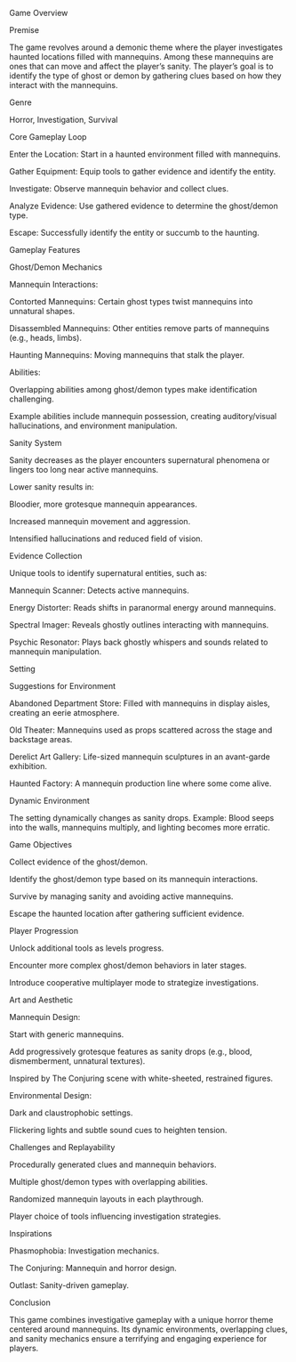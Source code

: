 Game Overview

Premise

The game revolves around a demonic theme where the player investigates haunted locations filled with mannequins. Among these mannequins are ones that can move and affect the player’s sanity. The player’s goal is to identify the type of ghost or demon by gathering clues based on how they interact with the mannequins.

Genre

Horror, Investigation, Survival

Core Gameplay Loop

Enter the Location: Start in a haunted environment filled with mannequins.

Gather Equipment: Equip tools to gather evidence and identify the entity.

Investigate: Observe mannequin behavior and collect clues.

Analyze Evidence: Use gathered evidence to determine the ghost/demon type.

Escape: Successfully identify the entity or succumb to the haunting.

Gameplay Features

Ghost/Demon Mechanics

Mannequin Interactions:

Contorted Mannequins: Certain ghost types twist mannequins into unnatural shapes.

Disassembled Mannequins: Other entities remove parts of mannequins (e.g., heads, limbs).

Haunting Mannequins: Moving mannequins that stalk the player.

Abilities:

Overlapping abilities among ghost/demon types make identification challenging.

Example abilities include mannequin possession, creating auditory/visual hallucinations, and environment manipulation.

Sanity System

Sanity decreases as the player encounters supernatural phenomena or lingers too long near active mannequins.

Lower sanity results in:

Bloodier, more grotesque mannequin appearances.

Increased mannequin movement and aggression.

Intensified hallucinations and reduced field of vision.

Evidence Collection

Unique tools to identify supernatural entities, such as:

Mannequin Scanner: Detects active mannequins.

Energy Distorter: Reads shifts in paranormal energy around mannequins.

Spectral Imager: Reveals ghostly outlines interacting with mannequins.

Psychic Resonator: Plays back ghostly whispers and sounds related to mannequin manipulation.

Setting

Suggestions for Environment

Abandoned Department Store: Filled with mannequins in display aisles, creating an eerie atmosphere.

Old Theater: Mannequins used as props scattered across the stage and backstage areas.

Derelict Art Gallery: Life-sized mannequin sculptures in an avant-garde exhibition.

Haunted Factory: A mannequin production line where some come alive.

Dynamic Environment

The setting dynamically changes as sanity drops. Example: Blood seeps into the walls, mannequins multiply, and lighting becomes more erratic.

Game Objectives

Collect evidence of the ghost/demon.

Identify the ghost/demon type based on its mannequin interactions.

Survive by managing sanity and avoiding active mannequins.

Escape the haunted location after gathering sufficient evidence.

Player Progression

Unlock additional tools as levels progress.

Encounter more complex ghost/demon behaviors in later stages.

Introduce cooperative multiplayer mode to strategize investigations.

Art and Aesthetic

Mannequin Design:

Start with generic mannequins.

Add progressively grotesque features as sanity drops (e.g., blood, dismemberment, unnatural textures).

Inspired by The Conjuring scene with white-sheeted, restrained figures.

Environmental Design:

Dark and claustrophobic settings.

Flickering lights and subtle sound cues to heighten tension.

Challenges and Replayability

Procedurally generated clues and mannequin behaviors.

Multiple ghost/demon types with overlapping abilities.

Randomized mannequin layouts in each playthrough.

Player choice of tools influencing investigation strategies.

Inspirations

Phasmophobia: Investigation mechanics.

The Conjuring: Mannequin and horror design.

Outlast: Sanity-driven gameplay.

Conclusion

This game combines investigative gameplay with a unique horror theme centered around mannequins. Its dynamic environments, overlapping clues, and sanity mechanics ensure a terrifying and engaging experience for players.
